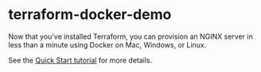 # terraform-docker-demo

Now that you've installed Terraform, you can provision an NGINX server in less than a minute using Docker on Mac, Windows, or Linux.

See the [Quick Start tutorial](https://learn.hashicorp.com/tutorials/terraform/install-cli#quick-start-tutorial) for more details.
